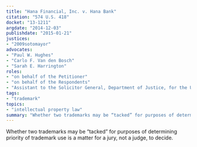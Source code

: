 ```yaml
---
title: "Hana Financial, Inc. v. Hana Bank"
citation: "574 U.S. 418"
docket: "13-1211"
argdate: "2014-12-03"
publishdate: "2015-01-21"
justices:
- "2009sotomayor"
advocates:
- "Paul W. Hughes"
- "Carlo F. Van den Bosch"
- "Sarah E. Harrington"
roles:
- "on behalf of the Petitioner"
- "on behalf of the Respondents"
- "Assistant to the Solicitor General, Department of Justice, for the United States, as amicus curiae, supporting the Respondents"
tags:
- "trademark"
topics:
- "intellectual property law"
summary: "Whether two trademarks may be “tacked” for purposes of determining priority of trademark use is a matter for a jury, not a judge, to decide."
---
```

Whether two trademarks may be “tacked” for purposes of determining priority of trademark use is a matter for a jury, not a judge, to decide.
